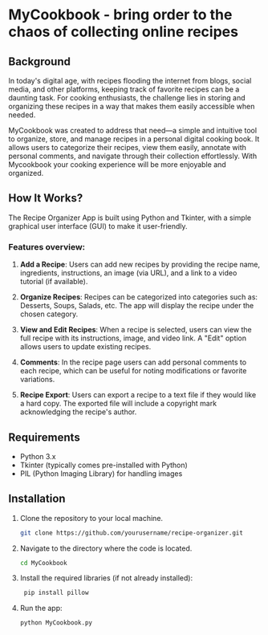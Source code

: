 # MyCookbook - bring order to the chaos of collecting online recipes


## Background

In today's digital age, with recipes flooding the internet from blogs, social media, and other platforms, keeping track of favorite recipes can be a daunting task. For cooking enthusiasts, the challenge lies in storing and organizing these recipes in a way that makes them easily accessible when needed.

MyCookbook was created to address that need—a simple and intuitive tool to organize, store, and manage recipes in a personal digital cooking book. It allows users to categorize their recipes, view them easily, annotate with personal comments, and navigate through their collection effortlessly. With Mycookbook your cooking experience will be more enjoyable and organized.

## How It Works?
The Recipe Organizer App is built using Python and Tkinter, with a simple graphical user interface (GUI) to make it user-friendly. 

### Features overview:
1. **Add a Recipe**: Users can add new recipes by providing the recipe name, ingredients, instructions, an image (via URL), and a link to a video tutorial (if available).
  
2. **Organize Recipes**: Recipes can be categorized into categories such as: Desserts, Soups, Salads, etc. The app will display the recipe under the chosen category.

3. **View and Edit Recipes**: When a recipe is selected, users can view the full recipe with its instructions, image, and video link. A "Edit" option allows users to update existing recipes.

4. **Comments**: In the recipe page users can add personal comments to each recipe, which can be useful for noting modifications or favorite variations.

5. **Recipe Export**: Users can export a recipe to a text file if they would like a hard copy. The exported file will include a copyright mark acknowledging the recipe's author.



## Requirements
- Python 3.x
- Tkinter (typically comes pre-installed with Python)
- PIL (Python Imaging Library) for handling images

  
## Installation
1. Clone the repository to your local machine.
   ```bash
   git clone https://github.com/yourusername/recipe-organizer.git

2. Navigate to the directory where the code is located.
   ```bash
   cd MyCookbook

3. Install the required libraries (if not already installed):
   ```bash
    pip install pillow

4. Run the app:
   ```bash
   python MyCookbook.py
